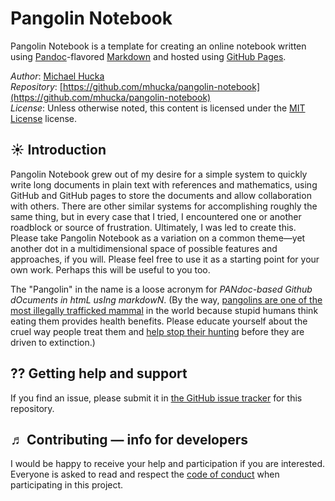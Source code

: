 Pangolin Notebook
================

Pangolin Notebook is a template for creating an online notebook written using [Pandoc](https://pandoc.org)-flavored [Markdown](https://pandoc.org/MANUAL.html) and hosted using [GitHub Pages](https://pages.github.com).

*Author*:      [Michael Hucka](http://github.com/mhucka)<br>
*Repository*:   [https://github.com/mhucka/pangolin-notebook](https://github.com/mhucka/pangolin-notebook)<br>
*License*:      Unless otherwise noted, this content is licensed under the [MIT License](https://opensource.org/licenses/MIT) license.

☀ Introduction
-----------------------------

Pangolin Notebook grew out of my desire for a simple system to quickly write long documents in plain text with references and mathematics, using GitHub and GitHub pages to store the documents and allow collaboration with others.  There are other similar systems for accomplishing roughly the same thing, but in every case that I tried, I encountered one or another roadblock or source of frustration.  Ultimately, I was led to create this.  Please take Pangolin Notebook as a variation on a common theme&mdash;yet another dot in a multidimensional space of possible features and approaches, if you will.  Please feel free to use it as a starting point for your own work.  Perhaps this will be useful to you too.

The "Pangolin" in the name is a loose acronym for _PANdoc-based Github dOcuments in htmL usIng markdowN_.  (By the way, [pangolins are one of the most illegally trafficked mammal](http://video.nationalgeographic.com/video/short-film-showcase/the-tragic-tale-of-a-pangolin-the-worlds-most-trafficked-animal) in the world because stupid humans think eating them provides health benefits.  Please educate yourself about the cruel way people treat them and [help stop their hunting](http://savepangolins.org/help/) before they are driven to extinction.)


⁇ Getting help and support
--------------------------

If you find an issue, please submit it in [the GitHub issue tracker](https://github.com/mhucka/pangolin-notebook/issues) for this repository.

♬ Contributing &mdash; info for developers
------------------------------------------

I would be happy to receive your help and participation if you are interested.  Everyone is asked to read and respect the [code of conduct](CONDUCT.md) when participating in this project.
